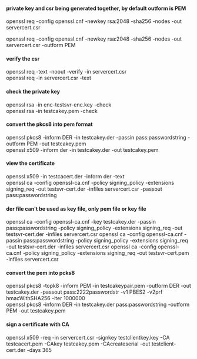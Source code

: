 #### private key and csr being generated together, by default outform is  PEM
  openssl req -config openssl.cnf -newkey rsa:2048 -sha256 -nodes -out servercert.csr

  openssl req -config openssl.cnf -newkey rsa:2048 -sha256 -nodes -out servercert.csr -outform PEM

#### verify the csr
  openssl req -text -noout -verify -in servercert.csr  
  openssl req -in servercert.csr -text

#### check the private key
  openssl rsa -in enc-testsvr-enc.key -check  
  openssl rsa -in testcakey.pem -check

#### convert the pkcs8 into pem format
  openssl pkcs8 -inform DER -in testcakey.der -passin pass:passwordstring  -outform PEM -out testcakey.pem  
  openssl x509 -inform der -in testcakey.der -out testcakey.pem

#### view the certificate
  openssl x509 -in testcacert.der  -inform der -text  
  openssl ca -config openssl-ca.cnf -policy signing_policy -extensions signing_req -out testsvr-cert.der -infiles servercert.csr  -passout pass:passwordstring

#### der file can't be used as key file, only pem file or key file
  openssl ca -config openssl-ca.cnf -key testcakey.der -passin pass:passwordstring -policy signing_policy -extensions signing_req -out testsvr-cert.der -infiles servercert.csr 
  openssl ca -config openssl-ca.cnf -passin pass:passwordstring -policy signing_policy -extensions signing_req -out testsvr-cert.der -infiles servercert.csr 
  openssl ca -config openssl-ca.cnf -policy signing_policy -extensions signing_req -out testsvr-cert.pem -infiles servercert.csr 

#### convert the pem into pcks8
  openssl pkcs8 -topk8 -inform PEM -in testcakeypair.pem -outform DER -out testcakey.der -passout pass:2222passwordstr -v1 PBES2 -v2prf hmacWithSHA256 -iter 1000000  
  openssl pkcs8 -inform DER -in testcakey.der pass:passwordstring -outform PEM -out testcakey.pem

#### sign a certificate with CA
 openssl x509 -req -in servercert.csr -signkey testclientkey.key -CA testcacert.pem -CAkey testcakey.pem -CAcreateserial   -out testclient-cert.der  -days 365
